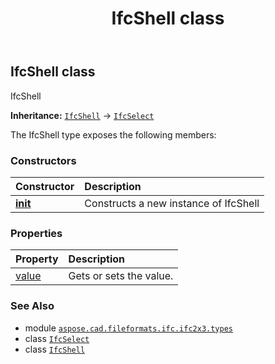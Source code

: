 ﻿---
title: IfcShell class
second_title: Aspose.CAD for Python via .NET API References
description: 
type: docs
weight: 1230
url: /python-net/aspose.cad.fileformats.ifc.ifc2x3.types/ifcshell/
is_root: false
---

## IfcShell class

IfcShell



**Inheritance:** [`IfcShell`](/cad/python-net/aspose.cad.fileformats.ifc.ifc2x3.types/ifcshell) → 
[`IfcSelect`](/cad/python-net/aspose.cad.fileformats.ifc/ifcselect)



The IfcShell type exposes the following members:

### Constructors
| Constructor | Description |
| :- | :- |
| [__init__](/cad/python-net/aspose.cad.fileformats.ifc.ifc2x3.types/ifcshell/__init__/#) | Constructs a new instance of IfcShell |


### Properties
| Property | Description |
| :- | :- |
| [value](/cad/python-net/aspose.cad.fileformats.ifc.ifc2x3.types/ifcshell/value) | Gets or sets the value. |



### See Also
* module [`aspose.cad.fileformats.ifc.ifc2x3.types`](..)
* class [`IfcSelect`](/cad/python-net/aspose.cad.fileformats.ifc/ifcselect)
* class [`IfcShell`](/cad/python-net/aspose.cad.fileformats.ifc.ifc2x3.types/ifcshell)
